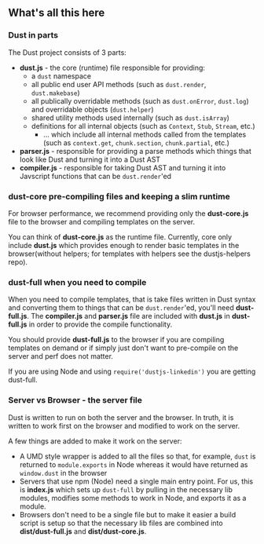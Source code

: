 ## What's all this here

### Dust in parts
The Dust project consists of 3 parts:

 * **dust.js** - the core (runtime) file responsible for providing:
   * a `dust` namespace
   * all public end user API methods (such as `dust.render`, `dust.makebase`)
   * all publically overridable methods (such as `dust.onError`, `dust.log`) and overridable objects (`dust.helper`)
   * shared utility methods used internally (such as `dust.isArray`)
   * definitions for all internal objects (such as `Context`, `Stub`, `Stream`, etc.)
     * ... which include all internal methods called from the templates (such as `context.get`, `chunk.section`, `chunk.partial`, etc.)
 * **parser.js** - responsible for providing a parse methods which things that look like Dust and turning it into a Dust AST
 * **compiler.js** - responsible for taking Dust AST and turning it into Javscript functions that can be `dust.render`'ed


### dust-core pre-compiling files and keeping a slim runtime
For browser performance, we recommend providing only the **dust-core.js** file to the browser and compiling templates on the server.

You can think of **dust-core.js** as the runtime file. Currently, core only include **dust.js** which provides enough to render basic templates in the browser(without helpers; for templates with helpers see the dustjs-helpers repo).

### dust-full when you need to compile
When you need to compile templates, that is take files written in Dust syntax and converting them to things that can be `dust.render`'ed, you'll need **dust-full.js**.  The **compiler.js** and **parser.js** file are included with **dust.js** in **dust-full.js** in order to provide the compile functionality.

You should provide **dust-full.js** to the browser if you are compiling templates on demand or if simply just don't want to pre-compile on the server and perf does not matter.

If you are using Node and using `require('dustjs-linkedin')` you are getting dust-full.

### Server vs Browser - the server file
Dust is written to run on both the server and the browser. In truth, it is written to work first on the browser and modified to work on the server.

A few things are added to make it work on the server:

 * A UMD style wrapper is added to all the files so that, for example, `dust` is returned to `module.exports` in Node whereas it would have returned as `window.dust` in the browser
 * Servers that use npm (Node) need a single main entry point. For us, this is **index.js**  which sets up `dust-full` by pulling in the necessary lib modules, modifies some methods to work in Node, and exports it as a module.
 * Browsers don't need to be a single file but to make it easier a build script is setup so that the necessary lib files are combined into **dist/dust-full.js** and **dist/dust-core.js**.
